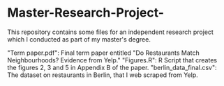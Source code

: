 # Master-Research-Project-
This repository contains some files for an independent research project which I conducted as part of my master's degree.

"Term paper.pdf": Final term paper entitled "Do Restaurants Match Neighbourhoods? Evidence from Yelp."
"Figures.R": R Script that creates the figures 2, 3 and 5 in Appendix B of the paper. 
"berlin_data_final.csv": The dataset on restaurants in Berlin, that I web scraped from Yelp.
